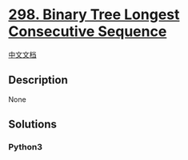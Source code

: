 # [298. Binary Tree Longest Consecutive Sequence](https://leetcode.com/problems/binary-tree-longest-consecutive-sequence)

[中文文档](/leetcode/0200-0299/0298.Binary%20Tree%20Longest%20Consecutive%20Sequence/README.md)

## Description

None

## Solutions

<!-- tabs:start -->

### **Python3**

```python

```

<!-- tabs:end -->
